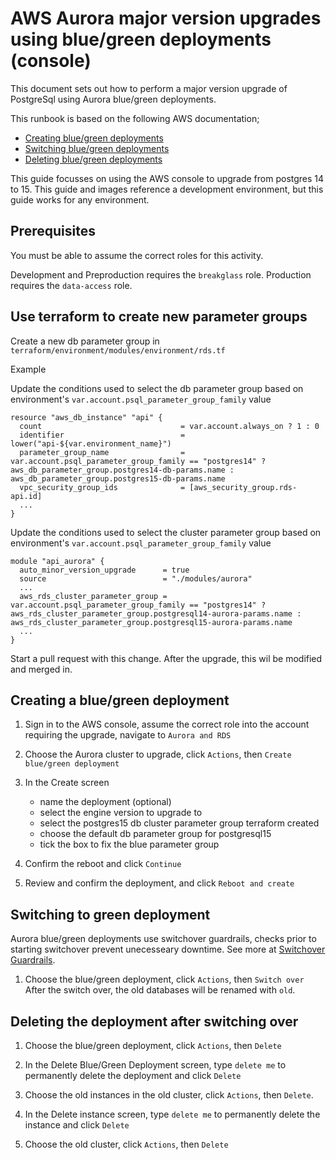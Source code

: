 # AWS Aurora major version upgrades using blue/green deployments (console)

This document sets out how to perform a major version upgrade of PostgreSql using Aurora blue/green deployments.

This runbook is based on the following AWS documentation;

- [Creating blue/green deployments](https://docs.aws.amazon.com/AmazonRDS/latest/AuroraUserGuide/blue-green-deployments-creating.html)
- [Switching blue/green deployments](https://docs.aws.amazon.com/AmazonRDS/latest/AuroraUserGuide/blue-green-deployments-switching.html)
- [Deleting blue/green deployments](https://docs.aws.amazon.com/AmazonRDS/latest/AuroraUserGuide/blue-green-deployments-deleting.html)

This guide focusses on using the AWS console to upgrade from postgres 14 to 15. This guide and images reference a development environment, but this guide works for any environment.

## Prerequisites

You must be able to assume the correct roles for this activity.

Development and Preproduction requires the `breakglass` role.
Production requires the `data-access` role.

## Use terraform to create new parameter groups

Create a new db parameter group in `terraform/environment/modules/environment/rds.tf`

Example

Update the conditions used to select the db parameter group based on environment's `var.account.psql_parameter_group_family` value

```hcl
resource "aws_db_instance" "api" {
  count                               = var.account.always_on ? 1 : 0
  identifier                          = lower("api-${var.environment_name}")
  parameter_group_name                = var.account.psql_parameter_group_family == "postgres14" ? aws_db_parameter_group.postgres14-db-params.name : aws_db_parameter_group.postgres15-db-params.name
  vpc_security_group_ids              = [aws_security_group.rds-api.id]
  ...
}
```

Update the conditions used to select the cluster parameter group based on environment's `var.account.psql_parameter_group_family` value

```hcl
module "api_aurora" {
  auto_minor_version_upgrade      = true
  source                          = "./modules/aurora"
  ...
  aws_rds_cluster_parameter_group = var.account.psql_parameter_group_family == "postgres14" ? aws_rds_cluster_parameter_group.postgresql14-aurora-params.name : aws_rds_cluster_parameter_group.postgresql15-aurora-params.name
  ...
}
```

Start a pull request with this change. After the upgrade, this wil be modified and merged in.

## Creating a blue/green deployment

1. Sign in to the AWS console, assume the correct role into the account requiring the upgrade, navigate to `Aurora and RDS`

1. Choose the Aurora cluster to upgrade, click `Actions`, then `Create blue/green deployment`

1. In the Create screen
    - name the deployment (optional)
    - select the engine version to upgrade to
    - select the postgres15 db cluster parameter group terraform created
    - choose the default db parameter group for postgresql15
    - tick the box to fix the blue parameter group

1. Confirm the reboot and click `Continue`

1. Review and confirm the deployment, and click `Reboot and create`

## Switching to green deployment

Aurora blue/green deployments use switchover guardrails, checks prior to starting switchover prevent unecesseary downtime. See more at [Switchover Guardrails](https://docs.aws.amazon.com/AmazonRDS/latest/AuroraUserGuide/blue-green-deployments-switching.html#blue-green-deployments-switching-guardrails).

1. Choose the blue/green deployment, click `Actions`, then `Switch over` After the switch over, the old databases will be renamed with `old`.

## Deleting the deployment after switching over

1. Choose the blue/green deployment, click `Actions`, then `Delete`

1. In the Delete Blue/Green Deployment screen, type `delete me` to permanently delete the deployment and click `Delete`

1. Choose the old instances in the old cluster, click `Actions`, then `Delete`.

1. In the Delete instance screen, type `delete me` to permanently delete the instance and click `Delete`

1. Choose the old cluster, click `Actions`, then `Delete`
